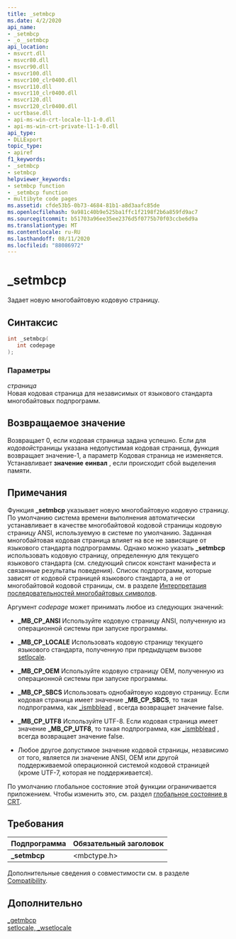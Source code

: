 ```yaml
---
title: _setmbcp
ms.date: 4/2/2020
api_name:
- _setmbcp
- _o__setmbcp
api_location:
- msvcrt.dll
- msvcr80.dll
- msvcr90.dll
- msvcr100.dll
- msvcr100_clr0400.dll
- msvcr110.dll
- msvcr110_clr0400.dll
- msvcr120.dll
- msvcr120_clr0400.dll
- ucrtbase.dll
- api-ms-win-crt-locale-l1-1-0.dll
- api-ms-win-crt-private-l1-1-0.dll
api_type:
- DLLExport
topic_type:
- apiref
f1_keywords:
- _setmbcp
- setmbcp
helpviewer_keywords:
- setmbcp function
- _setmbcp function
- multibyte code pages
ms.assetid: cfde53b5-0b73-4684-81b1-a8d3aafc85de
ms.openlocfilehash: 9a981c40b9e525ba1ffc1f2198f2b6a859fd9ac7
ms.sourcegitcommit: b51703a96ee35ee2376d5f0775b70f03ccbe6d9a
ms.translationtype: MT
ms.contentlocale: ru-RU
ms.lasthandoff: 08/11/2020
ms.locfileid: "88086972"
---
```

# <a name="_setmbcp"></a>_setmbcp

Задает новую многобайтовую кодовую страницу.

## <a name="syntax"></a>Синтаксис

```C
int _setmbcp(
   int codepage
);
```

### <a name="parameters"></a>Параметры

*страница*<br/>
Новая кодовая страница для независимых от языкового стандарта многобайтовых подпрограмм.

## <a name="return-value"></a>Возвращаемое значение

Возвращает 0, если кодовая страница задана успешно. Если для *кодовой*страницы указана недопустимая кодовая страница, функция возвращает значение-1, а параметр Кодовая страница не изменяется. Устанавливает **значение** **еинвал** , если происходит сбой выделения памяти.

## <a name="remarks"></a>Примечания

Функция **_setmbcp** указывает новую многобайтовую кодовую страницу. По умолчанию система времени выполнения автоматически устанавливает в качестве многобайтовой кодовой страницы кодовую страницу ANSI, используемую в системе по умолчанию. Заданная многобайтовая кодовая страница влияет на все не зависящие от языкового стандарта подпрограммы. Однако можно указать **_setmbcp** использовать кодовую страницу, определенную для текущего языкового стандарта (см. следующий список констант манифеста и связанные результаты поведения). Список подпрограмм, которые зависят от кодовой страницей языкового стандарта, а не от многобайтовой кодовой страницы, см. в разделе [Интерпретация последовательностей многобайтовых символов](../../c-runtime-library/interpretation-of-multibyte-character-sequences.md).

Аргумент *codepage* может принимать любое из следующих значений:

- **_MB_CP_ANSI** Используйте кодовую страницу ANSI, полученную из операционной системы при запуске программы.

- **_MB_CP_LOCALE** Использовать кодовую страницу текущего языкового стандарта, полученную при предыдущем вызове [setlocale](setlocale-wsetlocale.md).

- **_MB_CP_OEM** Используйте кодовую страницу OEM, полученную из операционной системы при запуске программы.

- **_MB_CP_SBCS** Использовать однобайтовую кодовую страницу. Если кодовая страница имеет значение **_MB_CP_SBCS**, то такая подпрограмма, как [_ismbblead](ismbblead-ismbblead-l.md) , всегда возвращает значение false.

- **_MB_CP_UTF8** Используйте UTF-8.  Если кодовая страница имеет значение **_MB_CP_UTF8**, то такая подпрограмма, как [_ismbblead](ismbblead-ismbblead-l.md) , всегда возвращает значение false.

- Любое другое допустимое значение кодовой страницы, независимо от того, является ли значение ANSI, OEM или другой поддерживаемой операционной системой кодовой страницей (кроме UTF-7, которая не поддерживается).

По умолчанию глобальное состояние этой функции ограничивается приложением. Чтобы изменить это, см. раздел [глобальное состояние в CRT](../global-state.md).

## <a name="requirements"></a>Требования

|Подпрограмма|Обязательный заголовок|
|-------------|---------------------|
|**_setmbcp**|\<mbctype.h>|

Дополнительные сведения о совместимости см. в разделе [Compatibility](../../c-runtime-library/compatibility.md).

## <a name="see-also"></a>Дополнительно

[_getmbcp](getmbcp.md)<br/>
[setlocale, _wsetlocale](setlocale-wsetlocale.md)<br/>
